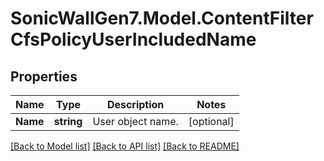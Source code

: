 # SonicWallGen7.Model.ContentFilterCfsPolicyUserIncludedName

## Properties

Name | Type | Description | Notes
------------ | ------------- | ------------- | -------------
**Name** | **string** | User object name. | [optional] 

[[Back to Model list]](../README.md#documentation-for-models) [[Back to API list]](../README.md#documentation-for-api-endpoints) [[Back to README]](../README.md)

